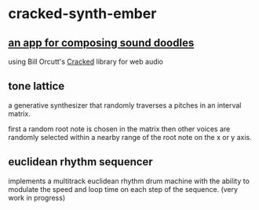 # cracked-synth-ember

## [an app for composing sound doodles](https://cracked-doodles.firebaseapp.com)
using Bill Orcutt's [Cracked](idroppedmyphonethescreencracked.tumblr.com) library for web audio


## tone lattice
a generative synthesizer that randomly traverses a pitches in an interval matrix.

first a random root note is chosen in the matrix
then other voices are randomly selected within a nearby range of the root note on the x or y axis.

## euclidean rhythm sequencer
implements a multitrack euclidean rhythm drum machine
with the ability to modulate the speed and loop time on each step of the sequence.  (very work in progress)
